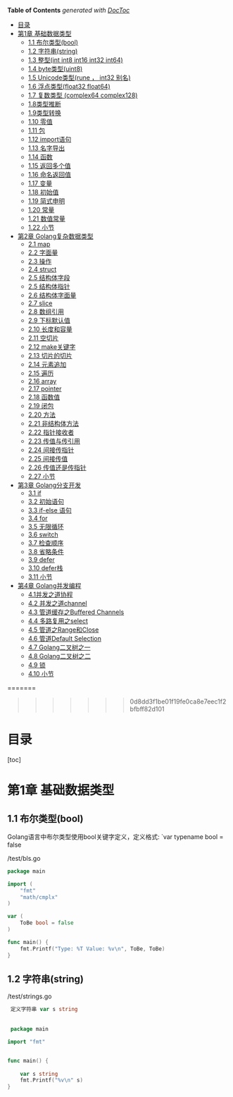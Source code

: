
<!-- START doctoc generated TOC please keep comment here to allow auto update -->
<!-- DON'T EDIT THIS SECTION, INSTEAD RE-RUN doctoc TO UPDATE -->
**Table of Contents**  *generated with [DocToc](https://github.com/thlorenz/doctoc)*

- [目录](#%E7%9B%AE%E5%BD%95)
- [第1章 基础数据类型](#%E7%AC%AC1%E7%AB%A0-%E5%9F%BA%E7%A1%80%E6%95%B0%E6%8D%AE%E7%B1%BB%E5%9E%8B)
  - [1.1 布尔类型(bool)](#11-%E5%B8%83%E5%B0%94%E7%B1%BB%E5%9E%8Bbool)
  - [1.2 字符串(string)](#12-%E5%AD%97%E7%AC%A6%E4%B8%B2string)
  - [1.3 整型(int int8 int16 int32 int64)](#13-%E6%95%B4%E5%9E%8Bint-int8-int16-int32-int64)
  - [1.4 byte类型(uint8)](#14-byte%E7%B1%BB%E5%9E%8Buint8)
  - [1.5 Unicode类型(rune ， int32 别名)](#15-unicode%E7%B1%BB%E5%9E%8Brune--int32-%E5%88%AB%E5%90%8D)
  - [1.6 浮点类型(float32 float64)](#16-%E6%B5%AE%E7%82%B9%E7%B1%BB%E5%9E%8Bfloat32-float64)
  - [1.7 复数类型 (complex64 complex128)](#17-%E5%A4%8D%E6%95%B0%E7%B1%BB%E5%9E%8B-complex64-complex128)
  - [1.8类型推断](#18%E7%B1%BB%E5%9E%8B%E6%8E%A8%E6%96%AD)
  - [1.9类型转换](#19%E7%B1%BB%E5%9E%8B%E8%BD%AC%E6%8D%A2)
  - [1.10 零值](#110-%E9%9B%B6%E5%80%BC)
  - [1.11 包](#111-%E5%8C%85)
  - [1.12 import语句](#112-import%E8%AF%AD%E5%8F%A5)
  - [1.13 名字导出](#113-%E5%90%8D%E5%AD%97%E5%AF%BC%E5%87%BA)
  - [1.14 函数](#114-%E5%87%BD%E6%95%B0)
  - [1.15 返回多个值](#115-%E8%BF%94%E5%9B%9E%E5%A4%9A%E4%B8%AA%E5%80%BC)
  - [1.16 命名返回值](#116-%E5%91%BD%E5%90%8D%E8%BF%94%E5%9B%9E%E5%80%BC)
  - [1.17 变量](#117-%E5%8F%98%E9%87%8F)
  - [1.18 初始值](#118-%E5%88%9D%E5%A7%8B%E5%80%BC)
  - [1.19 简式申明](#119-%E7%AE%80%E5%BC%8F%E7%94%B3%E6%98%8E)
  - [1.20 常量](#120-%E5%B8%B8%E9%87%8F)
  - [1.21 数值常量](#121-%E6%95%B0%E5%80%BC%E5%B8%B8%E9%87%8F)
  - [1.22 小节](#122-%E5%B0%8F%E8%8A%82)
- [第2章 Golang复杂数据类型](#%E7%AC%AC2%E7%AB%A0-golang%E5%A4%8D%E6%9D%82%E6%95%B0%E6%8D%AE%E7%B1%BB%E5%9E%8B)
  - [2.1 map](#21-map)
  - [2.2 字面量](#22-%E5%AD%97%E9%9D%A2%E9%87%8F)
  - [2.3 操作](#23-%E6%93%8D%E4%BD%9C)
  - [2.4 struct](#24-struct)
  - [2.5 结构体字段](#25-%E7%BB%93%E6%9E%84%E4%BD%93%E5%AD%97%E6%AE%B5)
  - [2.5 结构体指针](#25-%E7%BB%93%E6%9E%84%E4%BD%93%E6%8C%87%E9%92%88)
  - [2.6 结构体字面量](#26-%E7%BB%93%E6%9E%84%E4%BD%93%E5%AD%97%E9%9D%A2%E9%87%8F)
  - [2.7 slice](#27-slice)
  - [2.8 数组引用](#28-%E6%95%B0%E7%BB%84%E5%BC%95%E7%94%A8)
  - [2.9 下标默认值](#29-%E4%B8%8B%E6%A0%87%E9%BB%98%E8%AE%A4%E5%80%BC)
  - [2.10 长度和容量](#210-%E9%95%BF%E5%BA%A6%E5%92%8C%E5%AE%B9%E9%87%8F)
  - [2.11 空切片](#211-%E7%A9%BA%E5%88%87%E7%89%87)
  - [2.12 make关键字](#212-make%E5%85%B3%E9%94%AE%E5%AD%97)
  - [2.13 切片的切片](#213-%E5%88%87%E7%89%87%E7%9A%84%E5%88%87%E7%89%87)
  - [2.14 元素追加](#214-%E5%85%83%E7%B4%A0%E8%BF%BD%E5%8A%A0)
  - [2.15 遍历](#215-%E9%81%8D%E5%8E%86)
  - [2.16 array](#216-array)
  - [2.17 pointer](#217-pointer)
  - [2.18 函数值](#218-%E5%87%BD%E6%95%B0%E5%80%BC)
  - [2.19 闭包](#219-%E9%97%AD%E5%8C%85)
  - [2.20 方法](#220-%E6%96%B9%E6%B3%95)
  - [2.21 非结构体方法](#221-%E9%9D%9E%E7%BB%93%E6%9E%84%E4%BD%93%E6%96%B9%E6%B3%95)
  - [2.22 指针接收者](#222-%E6%8C%87%E9%92%88%E6%8E%A5%E6%94%B6%E8%80%85)
  - [2.23 传值与传引用](#223-%E4%BC%A0%E5%80%BC%E4%B8%8E%E4%BC%A0%E5%BC%95%E7%94%A8)
  - [2.24 间接传指针](#224-%E9%97%B4%E6%8E%A5%E4%BC%A0%E6%8C%87%E9%92%88)
  - [2.25 间接传值](#225-%E9%97%B4%E6%8E%A5%E4%BC%A0%E5%80%BC)
  - [2.26 传值还是传指针](#226-%E4%BC%A0%E5%80%BC%E8%BF%98%E6%98%AF%E4%BC%A0%E6%8C%87%E9%92%88)
  - [2.27 小节](#227-%E5%B0%8F%E8%8A%82)
- [第3章 Golang分支开发](#%E7%AC%AC3%E7%AB%A0-golang%E5%88%86%E6%94%AF%E5%BC%80%E5%8F%91)
  - [3.1 if](#31-if)
  - [3.2 初始语句](#32-%E5%88%9D%E5%A7%8B%E8%AF%AD%E5%8F%A5)
  - [3.3 if-else 语句](#33-if-else-%E8%AF%AD%E5%8F%A5)
  - [3.4 for](#34-for)
  - [3.5 无限循环](#35-%E6%97%A0%E9%99%90%E5%BE%AA%E7%8E%AF)
  - [3.6 switch](#36-switch)
  - [3.7 检查顺序](#37%C2%A0%E6%A3%80%E6%9F%A5%E9%A1%BA%E5%BA%8F)
  - [3.8 省略条件](#38-%E7%9C%81%E7%95%A5%E6%9D%A1%E4%BB%B6)
  - [3.9 defer](#39-defer)
  - [3.10 defer栈](#310-defer%E6%A0%88)
  - [3.11 小节](#311-%E5%B0%8F%E8%8A%82)
- [第4章 Golang并发编程](#%E7%AC%AC4%E7%AB%A0-golang%E5%B9%B6%E5%8F%91%E7%BC%96%E7%A8%8B)
  - [4.1并发之道协程](#41%E5%B9%B6%E5%8F%91%E4%B9%8B%E9%81%93%E5%8D%8F%E7%A8%8B)
  - [4.2 并发之道channel](#42-%E5%B9%B6%E5%8F%91%E4%B9%8B%E9%81%93channel)
  - [4.3 管道缓存之Buffered Channels](#43-%E7%AE%A1%E9%81%93%E7%BC%93%E5%AD%98%E4%B9%8Bbuffered-channels)
  - [4.4 多路复用之select](#44-%E5%A4%9A%E8%B7%AF%E5%A4%8D%E7%94%A8%E4%B9%8Bselect)
  - [4.5 管道之Range和Close](#45-%E7%AE%A1%E9%81%93%E4%B9%8Brange%E5%92%8Cclose)
  - [4.6 管道Default Selection](#46-%E7%AE%A1%E9%81%93default-selection)
  - [4.7 Golang二叉树之一](#47-golang%E4%BA%8C%E5%8F%89%E6%A0%91%E4%B9%8B%E4%B8%80)
  - [4.8 Golang二叉树之二](#48-golang%E4%BA%8C%E5%8F%89%E6%A0%91%E4%B9%8B%E4%BA%8C)
  - [4.9 锁](#49-%E9%94%81)
  - [4.10 小节](#410-%E5%B0%8F%E8%8A%82)

<!-- END doctoc generated TOC please keep comment here to allow auto update -->



=======
>>>>>>> 0d8dd3f1be01f19fe0ca8e7eec1f2bfbff82d101
# 目录

[toc]

# 第1章 基础数据类型

## 1.1 布尔类型(bool)

Golang语言中布尔类型使用bool关键字定义，定义格式: `var typename bool = false

/test/bls.go

```go
package main

import (
    "fmt"
    "math/cmplx"
)

var (
    ToBe bool = false
)

func main() {
    fmt.Printf("Type: %T Value: %v\n", ToBe, ToBe)
}
```

## 1.2 字符串(string)

/test/strings.go

```go
 定义字符串 var s string
 
 
 package main

import "fmt"


func main() {
   
    var s string
    fmt.Printf("%v\n" s)
}
